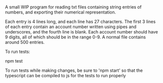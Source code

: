A small WIP program for reading txt files containing string entries of numbers, and exporting their numerical representation.

Each entry is 4 lines long, and each line has 27 characters. The first 3 lines of each entry contain an account number written using pipes and underscores, and the fourth line is blank. Each account number should have 9 digits, all of which should be in the range 0-9. A normal file contains around 500 entries.

To run tests:

npm test

To run tests while making changes, be sure to 'npm start' so that the typescript can be compiled to js for the tests to run properly